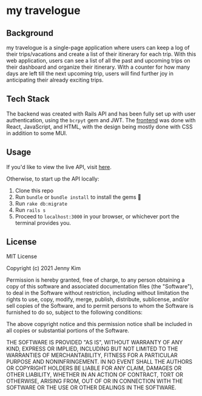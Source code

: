 # my travelogue

## Background

my travelogue is a single-page application where users can keep a log of their trips/vacations and create a list of their itinerary for each trip. With this web application, users can see a list of all the past and upcoming trips on their dashboard and organize their itinerary. With a counter for how many days are left till the next upcoming trip, users will find further joy in anticipating their already exciting trips.

## Tech Stack

The backend was created with Rails API and has been fully set up with user authentication, using the `bcrpyt` gem and JWT. The [frontend](https://github.com/kim-jenny5/my-travelogue-frontend) was done with React, JavaScript, and HTML, with the design being mostly done with CSS in addition to some MUI.

## Usage

If you'd like to view the live API, visit [here](https://my-travelogue.herokuapp.com/).

Otherwise, to start up the API locally:

1. Clone this repo
2. Run `bundle` or `bundle install` to install the gems 💎
3. Run `rake db:migrate`
4. Run `rails s`
5. Proceed to `localhost:3000` in your browser, or whichever port the terminal provides you.

## License

MIT License

Copyright (c) 2021 Jenny Kim

Permission is hereby granted, free of charge, to any person obtaining a copy of this software and associated documentation files (the "Software"), to deal in the Software without restriction, including without limitation the rights to use, copy, modify, merge, publish, distribute, sublicense, and/or sell copies of the Software, and to permit persons to whom the Software is furnished to do so, subject to the following conditions:

The above copyright notice and this permission notice shall be included in all copies or substantial portions of the Software.

THE SOFTWARE IS PROVIDED "AS IS", WITHOUT WARRANTY OF ANY KIND, EXPRESS OR IMPLIED, INCLUDING BUT NOT LIMITED TO THE WARRANTIES OF MERCHANTABILITY, FITNESS FOR A PARTICULAR PURPOSE AND NONINFRINGEMENT. IN NO EVENT SHALL THE AUTHORS OR COPYRIGHT HOLDERS BE LIABLE FOR ANY CLAIM, DAMAGES OR OTHER LIABILITY, WHETHER IN AN ACTION OF CONTRACT, TORT OR OTHERWISE, ARISING FROM, OUT OF OR IN CONNECTION WITH THE SOFTWARE OR THE USE OR OTHER DEALINGS IN THE SOFTWARE.
